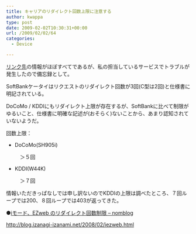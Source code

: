 ```yaml
---
title: キャリアのリダイレクト回数上限に注意する
author: kwappa
type: post
date: 2009-02-02T10:30:31+00:00
url: /2009/02/02/64
categories:
  - Device

---
```

<a target="_blank" href="http://blog.izanagi-izanami.net/2008/02/iezweb.html">リンク先</a>の情報がほぼすべてであるが、私の担当しているサービスでトラブルが発生したので備忘録として。

SoftBankケータイはリクエストのリダイレクト回数が3回(C型は2回)と仕様書に明記されている。

DoCoMo / KDDIにもリダイレクト上限が存在するが、SoftBankに比べて制限がゆるいこと、仕様書に明確な記述が(おそらく)ないことから、あまり認知されていないようだ。

回数上限： 

  * DoCoMo(SH905i)
  
    　＞５回
  * KDDI(W44K)
  
    　＞７回 

情報いただきっぱなしでは申し訳ないのでKDDIの上限は調べたところ、７回ループでは200、８回ループでは403が返ってきた。

●<a target="_blank" href="http://blog.izanagi-izanami.net/2008/02/iezweb.html">iモード、EZweb のリダイレクト回数制限 &#8211; nomblog</a>
  
http://blog.izanagi-izanami.net/2008/02/iezweb.html
